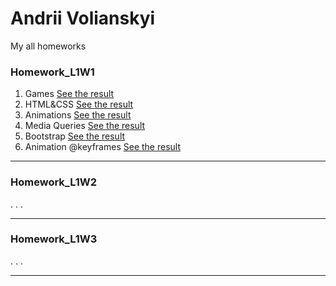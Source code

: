 # Andrii Volianskyi
My all homeworks

### Homework_L1W1

1. Games [See the result](https://drive.google.com/open?id=1O5wCaDpAqyJhSZvpLPZWMbjufguX6SOx)
2. HTML&CSS [See the result](https://andriidev96.github.io/Week1/HomeworkMarkup/app//index.html)
3. Animations [See the result](https://andriidev96.github.io/Week1/HomeWAnimations/index.html)
4. Media Queries [See the result](https://andriidev96.github.io/Week1/HomeworkRWD/app/index.html)
5. Bootstrap [See the result](https://andriidev96.github.io/Week1/HomeWBootstrap/index.html)
6. Animation @keyframes [See the result](https://andriidev96.github.io/Week1/TaskAdvanced/index.html)
_______

### Homework_L1W2
.
.
.
_______

### Homework_L1W3
.
.
.
_______
